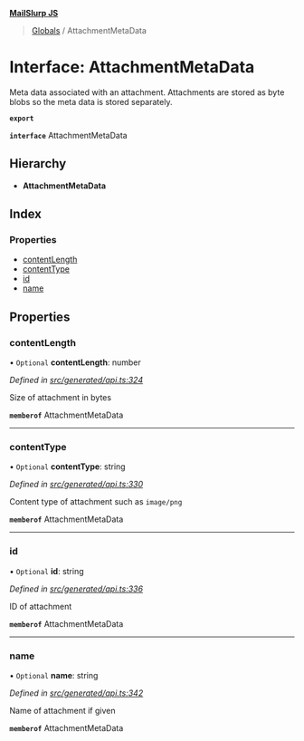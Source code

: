**[MailSlurp JS](../README.md)**

> [Globals](../README.md) / AttachmentMetaData

# Interface: AttachmentMetaData

Meta data associated with an attachment. Attachments are stored as byte blobs so the meta data is stored separately.

**`export`** 

**`interface`** AttachmentMetaData

## Hierarchy

* **AttachmentMetaData**

## Index

### Properties

* [contentLength](attachmentmetadata.md#contentlength)
* [contentType](attachmentmetadata.md#contenttype)
* [id](attachmentmetadata.md#id)
* [name](attachmentmetadata.md#name)

## Properties

### contentLength

• `Optional` **contentLength**: number

*Defined in [src/generated/api.ts:324](https://github.com/mailslurp/mailslurp-client/blob/67ec74c/src/generated/api.ts#L324)*

Size of attachment in bytes

**`memberof`** AttachmentMetaData

___

### contentType

• `Optional` **contentType**: string

*Defined in [src/generated/api.ts:330](https://github.com/mailslurp/mailslurp-client/blob/67ec74c/src/generated/api.ts#L330)*

Content type of attachment such as `image/png`

**`memberof`** AttachmentMetaData

___

### id

• `Optional` **id**: string

*Defined in [src/generated/api.ts:336](https://github.com/mailslurp/mailslurp-client/blob/67ec74c/src/generated/api.ts#L336)*

ID of attachment

**`memberof`** AttachmentMetaData

___

### name

• `Optional` **name**: string

*Defined in [src/generated/api.ts:342](https://github.com/mailslurp/mailslurp-client/blob/67ec74c/src/generated/api.ts#L342)*

Name of attachment if given

**`memberof`** AttachmentMetaData
